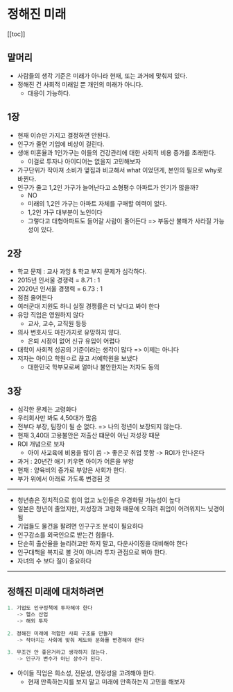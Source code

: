 # 정해진 미래

[[toc]]

## 말머리

- 사람들의 생각 기준은 미래가 아니라 현재, 또는 과거에 맞춰져 있다.
- 정해진 건 사회적 미래일 뿐 개인의 미래가 아니다.
    - 대응이 가능하다.

## 1장

- 현재 이슈만 가지고 결정하면 안된다.
- 인구가 줄면 기업에 비상이 걸린다.
- 생애 미혼율과 1인가구는 이들의 건강관리에 대한 사회적 비용 증가를 초래한다.
    - 이걸로 투자나 아이디어는 없을지 고민해보자
- 가구단위가 작아져 소비가 옆집과 비교해서 what 이었던게, 본인의 필요로 why로 바뀐다.
- 인구가 줄고 1,2인 가구가 늘어난다고 소형평수 아파트가 인기가 많을까?
    - NO
    - 미래의 1,2인 가구는 아파트 자체를 구매할 여력이 없다.
    - 1,2인 가구 대부분이 노인이다
    - 그렇다고 대형아파트도 들어갈 사람이 줄어든다 => 부동산 불패가 사라질 가능성이 있다.

## 2장

- 학교 문제 : 교사 과잉 & 학교 부지 문제가 심각하다.
- 2015년 인서울 경쟁력 = 8.71 : 1
- 2020년 인서울 경쟁력 = 6.73 : 1
- 점점 줄어든다
- 여러군대 지원도 하니 실질 경쟁률은 더 낮다고 봐야 한다
- 유망 직업은 영원하지 않다
    - 교사, 교수, 교직원 등등
- 의사 변호사도 마찬가지로 유망하지 않다.
    - 은퇴 시점이 없어 신규 유입이 어렵다
- 대학이 사회적 성공의 기준이라는 생각이 많다 => 이제는 아니다
- 저자는 아이으 학원ㅇ르 끊고 서예학원을 보냈다
    - 대한민국 학부모로써 얼마나 불안한지는 저자도 동의

## 3장

- 심각한 문제는 고령화다
- 우리회사만 봐도 4,50대가 많음
- 전부다 부장, 팀장이 될 순 없다. => 나의 정년이 보장되지 않는다.
- 현재 3,40대 고용불안은 저출산 떄문이 아닌 저성장 때문
- ROI 개념으로 보자
    - 아이 사교육에 비용을 많이 씀 -> 좋은곳 취업 못함 -> ROI가 안나온다
- 과거 : 20년간 애기 키우면 아이가 어른을 부양
- 현재 : 양육비의 증가로 부양은 사회가 한다.
- 부가 위에서 아래로 가도록 변경된 것

<hr />

- 청년층은 정치적으로 힘이 없고 노인들은 우경화될 가능성이 높다
- 일본은 청년이 줄었지만, 저성장과 고령화 때문에 오히려 취업이 어려워지느 닞경이 됨
- 기업들도 물건을 팔려면 인구구조 분석이 필요하다
- 인구감소를 외국인으로 받는건 힘들다.
- 단순히 출산율을 늘리려고만 하지 말고, 다운사이징을 대비해야 한다
- 인구대책을 복지로 볼 것이 아니라 투자 관점으로 봐야 한다.
- 자녀의 수 보다 질이 중요하다

<hr />

## 정해진 미래에 대처하려면

```java
1. 기업도 인구정책에 투자해야 한다
   -> 헬스 산업
   -> 해외 투자

2. 정해진 미래에 적합한 사회 구조를 만들자
   -> 작아지는 사회에 맞춰 제도와 문화를 변경해야 한다

3. 무조건 안 좋은거라고 생각하지 않는다.
   -> 인구가 변수가 아닌 상수가 된다.
```

- 아이들 직업은 희소성, 전문성, 안정성을 고려해야 한다.
    - 현재 만족하는지를 보지 말고 미래에 만족하는지 고민을 해보자